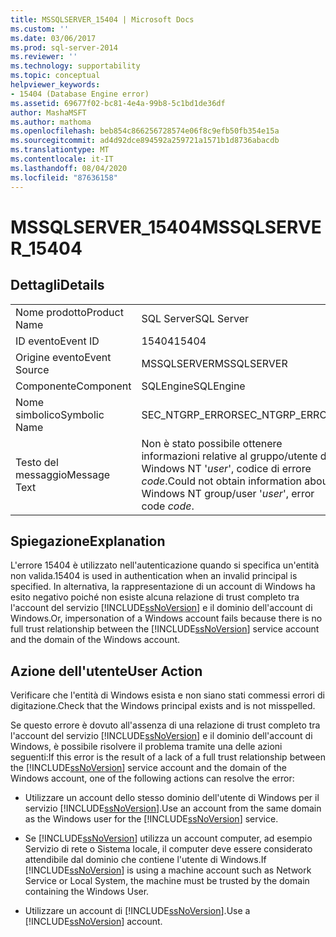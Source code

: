 ```yaml
---
title: MSSQLSERVER_15404 | Microsoft Docs
ms.custom: ''
ms.date: 03/06/2017
ms.prod: sql-server-2014
ms.reviewer: ''
ms.technology: supportability
ms.topic: conceptual
helpviewer_keywords:
- 15404 (Database Engine error)
ms.assetid: 69677f02-bc81-4e4a-99b8-5c1bd1de36df
author: MashaMSFT
ms.author: mathoma
ms.openlocfilehash: beb854c866256728574e06f8c9efb50fb354e15a
ms.sourcegitcommit: ad4d92dce894592a259721a1571b1d8736abacdb
ms.translationtype: MT
ms.contentlocale: it-IT
ms.lasthandoff: 08/04/2020
ms.locfileid: "87636158"
---
```

# <a name="mssqlserver_15404"></a><span data-ttu-id="0c92b-102">MSSQLSERVER_15404</span><span class="sxs-lookup"><span data-stu-id="0c92b-102">MSSQLSERVER_15404</span></span>
    
## <a name="details"></a><span data-ttu-id="0c92b-103">Dettagli</span><span class="sxs-lookup"><span data-stu-id="0c92b-103">Details</span></span>  
  
|||  
|-|-|  
|<span data-ttu-id="0c92b-104">Nome prodotto</span><span class="sxs-lookup"><span data-stu-id="0c92b-104">Product Name</span></span>|<span data-ttu-id="0c92b-105">SQL Server</span><span class="sxs-lookup"><span data-stu-id="0c92b-105">SQL Server</span></span>|  
|<span data-ttu-id="0c92b-106">ID evento</span><span class="sxs-lookup"><span data-stu-id="0c92b-106">Event ID</span></span>|<span data-ttu-id="0c92b-107">15404</span><span class="sxs-lookup"><span data-stu-id="0c92b-107">15404</span></span>|  
|<span data-ttu-id="0c92b-108">Origine evento</span><span class="sxs-lookup"><span data-stu-id="0c92b-108">Event Source</span></span>|<span data-ttu-id="0c92b-109">MSSQLSERVER</span><span class="sxs-lookup"><span data-stu-id="0c92b-109">MSSQLSERVER</span></span>|  
|<span data-ttu-id="0c92b-110">Componente</span><span class="sxs-lookup"><span data-stu-id="0c92b-110">Component</span></span>|<span data-ttu-id="0c92b-111">SQLEngine</span><span class="sxs-lookup"><span data-stu-id="0c92b-111">SQLEngine</span></span>|  
|<span data-ttu-id="0c92b-112">Nome simbolico</span><span class="sxs-lookup"><span data-stu-id="0c92b-112">Symbolic Name</span></span>|<span data-ttu-id="0c92b-113">SEC_NTGRP_ERROR</span><span class="sxs-lookup"><span data-stu-id="0c92b-113">SEC_NTGRP_ERROR</span></span>|  
|<span data-ttu-id="0c92b-114">Testo del messaggio</span><span class="sxs-lookup"><span data-stu-id="0c92b-114">Message Text</span></span>|<span data-ttu-id="0c92b-115">Non è stato possibile ottenere informazioni relative al gruppo/utente di Windows NT '*user*', codice di errore *code*.</span><span class="sxs-lookup"><span data-stu-id="0c92b-115">Could not obtain information about Windows NT group/user '*user*', error code *code*.</span></span>|  
  
## <a name="explanation"></a><span data-ttu-id="0c92b-116">Spiegazione</span><span class="sxs-lookup"><span data-stu-id="0c92b-116">Explanation</span></span>  
 <span data-ttu-id="0c92b-117">L'errore 15404 è utilizzato nell'autenticazione quando si specifica un'entità non valida.</span><span class="sxs-lookup"><span data-stu-id="0c92b-117">15404 is used in authentication when an invalid principal is specified.</span></span> <span data-ttu-id="0c92b-118">In alternativa, la rappresentazione di un account di Windows ha esito negativo poiché non esiste alcuna relazione di trust completo tra l'account del servizio [!INCLUDE[ssNoVersion](../../includes/ssnoversion-md.md)] e il dominio dell'account di Windows.</span><span class="sxs-lookup"><span data-stu-id="0c92b-118">Or, impersonation of a Windows account fails because there is no full trust relationship between the [!INCLUDE[ssNoVersion](../../includes/ssnoversion-md.md)] service account and the domain of the Windows account.</span></span>  
  
## <a name="user-action"></a><span data-ttu-id="0c92b-119">Azione dell'utente</span><span class="sxs-lookup"><span data-stu-id="0c92b-119">User Action</span></span>  
 <span data-ttu-id="0c92b-120">Verificare che l'entità di Windows esista e non siano stati commessi errori di digitazione.</span><span class="sxs-lookup"><span data-stu-id="0c92b-120">Check that the Windows principal exists and is not misspelled.</span></span>  
  
 <span data-ttu-id="0c92b-121">Se questo errore è dovuto all'assenza di una relazione di trust completo tra l'account del servizio [!INCLUDE[ssNoVersion](../../includes/ssnoversion-md.md)] e il dominio dell'account di Windows, è possibile risolvere il problema tramite una delle azioni seguenti:</span><span class="sxs-lookup"><span data-stu-id="0c92b-121">If this error is the result of a lack of a full trust relationship between the [!INCLUDE[ssNoVersion](../../includes/ssnoversion-md.md)] service account and the domain of the Windows account, one of the following actions can resolve the error:</span></span>  
  
-   <span data-ttu-id="0c92b-122">Utilizzare un account dello stesso dominio dell'utente di Windows per il servizio [!INCLUDE[ssNoVersion](../../includes/ssnoversion-md.md)].</span><span class="sxs-lookup"><span data-stu-id="0c92b-122">Use an account from the same domain as the Windows user for the [!INCLUDE[ssNoVersion](../../includes/ssnoversion-md.md)] service.</span></span>  
  
-   <span data-ttu-id="0c92b-123">Se [!INCLUDE[ssNoVersion](../../includes/ssnoversion-md.md)] utilizza un account computer, ad esempio Servizio di rete o Sistema locale, il computer deve essere considerato attendibile dal dominio che contiene l'utente di Windows.</span><span class="sxs-lookup"><span data-stu-id="0c92b-123">If [!INCLUDE[ssNoVersion](../../includes/ssnoversion-md.md)] is using a machine account such as Network Service or Local System, the machine must be trusted by the domain containing the Windows User.</span></span>  
  
-   <span data-ttu-id="0c92b-124">Utilizzare un account di [!INCLUDE[ssNoVersion](../../includes/ssnoversion-md.md)].</span><span class="sxs-lookup"><span data-stu-id="0c92b-124">Use a [!INCLUDE[ssNoVersion](../../includes/ssnoversion-md.md)] account.</span></span>  
  
  
